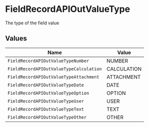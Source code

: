 # FieldRecordAPIOutValueType

The type of the field value


## Values

| Name                                    | Value                                   |
| --------------------------------------- | --------------------------------------- |
| `FieldRecordAPIOutValueTypeNumber`      | NUMBER                                  |
| `FieldRecordAPIOutValueTypeCalculation` | CALCULATION                             |
| `FieldRecordAPIOutValueTypeAttachment`  | ATTACHMENT                              |
| `FieldRecordAPIOutValueTypeDate`        | DATE                                    |
| `FieldRecordAPIOutValueTypeOption`      | OPTION                                  |
| `FieldRecordAPIOutValueTypeUser`        | USER                                    |
| `FieldRecordAPIOutValueTypeText`        | TEXT                                    |
| `FieldRecordAPIOutValueTypeOther`       | OTHER                                   |